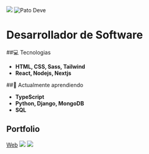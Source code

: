 ![](https://www.perfilgithugpato-nmgucgffg-pato-devs-projects.vercel.app/fondogenerico.jpg)
![Pato Deve](https://www.perfilgithugpato-nmgucgffg-pato-devs-projects.vercel.app/fibonacci2.gif)
# Desarrollador de Software

##💻 Tecnologias
- **HTML, CSS, Sass, Tailwind**
- **React, Nodejs, Nextjs**


##🌱 Actualmente aprendiendo
- **TypeScript**
- **Python, Django, MongoDB**
- **SQL**

## Portfolio
[Web](https://patofolio.vercel.app)
![](https://patofolio.vercel.app/public/itbank.png)
![](https://i.imgur.com/F2g1k1K.gif)
